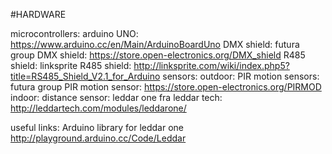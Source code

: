 #HARDWARE

microcontrollers:
arduino UNO: https://www.arduino.cc/en/Main/ArduinoBoardUno
DMX shield: futura group DMX shield: https://store.open-electronics.org/DMX_shield
R485 shield: linksprite R485 shield: http://linksprite.com/wiki/index.php5?title=RS485_Shield_V2.1_for_Arduino
sensors:
outdoor:
PIR motion sensors: futura group PIR motion sensor: https://store.open-electronics.org/PIRMOD
indoor:
distance sensor: leddar one fra leddar tech: http://leddartech.com/modules/leddarone/

useful links:
Arduino library for leddar one
http://playground.arduino.cc/Code/Leddar
